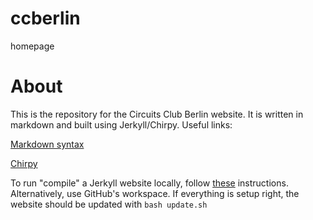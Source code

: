# ccberlin
homepage

# About
This is the repository for the Circuits Club Berlin website. It is written in markdown and built using Jerkyll/Chirpy. Useful links:

[Markdown syntax](https://www.markdownguide.org/basic-syntax/)

[Chirpy](https://github.com/cotes2020/jekyll-theme-chirpy)

To run "compile" a Jerkyll website locally, follow [these](https://jekyllrb.com/docs/installation/#requirements) instructions. Alternatively, use GitHub's workspace.
If everything is setup right, the website should be updated with `bash update.sh`
